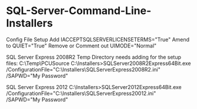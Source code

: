 # SQL-Server-Command-Line-Installers


Config File Setup
Add                     IACCEPTSQLSERVERLICENSETERMS="True"
Amend to                QUIET="True"
Remove or Comment out   UIMODE="Normal"

SQL Server Express 2008R2
Temp Directory needs adding for the setup files:
C:\Temp\PCUSource
C:\Installers>SQLServer2008R2Express64Bit.exe /ConfigurationFile="C:\Installers\SQLServerExpress2008R2.ini" /SAPWD="My Password"

SQL Server Express 2012
C:\Installers>SQLServer2012Express64Bit.exe /ConfigurationFile="C:\Installers\SQLServerExpress20012.ini" /SAPWD="My Password"




